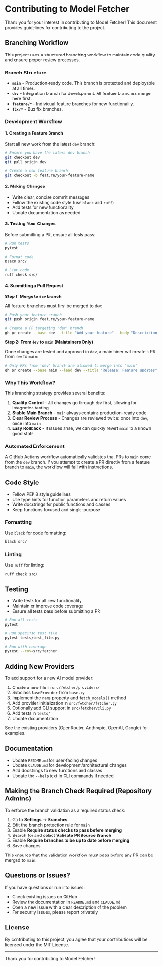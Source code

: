 # Contributing to Model Fetcher

Thank you for your interest in contributing to Model Fetcher! This document provides guidelines for contributing to the project.

## Branching Workflow

This project uses a structured branching workflow to maintain code quality and ensure proper review processes.

### Branch Structure

- **`main`** - Production-ready code. This branch is protected and deployable at all times.
- **`dev`** - Integration branch for development. All feature branches merge here first.
- **`feature/*`** - Individual feature branches for new functionality.
- **`fix/*`** - Bug fix branches.

### Development Workflow

#### 1. Creating a Feature Branch

Start all new work from the latest `dev` branch:

```bash
# Ensure you have the latest dev branch
git checkout dev
git pull origin dev

# Create a new feature branch
git checkout -b feature/your-feature-name
```

#### 2. Making Changes

- Write clear, concise commit messages
- Follow the existing code style (use `black` and `ruff`)
- Add tests for new functionality
- Update documentation as needed

#### 3. Testing Your Changes

Before submitting a PR, ensure all tests pass:

```bash
# Run tests
pytest

# Format code
black src/

# Lint code
ruff check src/
```

#### 4. Submitting a Pull Request

**Step 1: Merge to `dev` branch**

All feature branches must first be merged to `dev`:

```bash
# Push your feature branch
git push origin feature/your-feature-name

# Create a PR targeting 'dev' branch
gh pr create --base dev --title "Add your feature" --body "Description of changes"
```

**Step 2: From `dev` to `main` (Maintainers Only)**

Once changes are tested and approved in `dev`, a maintainer will create a PR from `dev` to `main`:

```bash
# Only PRs from 'dev' branch are allowed to merge into 'main'
gh pr create --base main --head dev --title "Release: Feature updates"
```

### Why This Workflow?

This branching strategy provides several benefits:

1. **Quality Control** - All changes go through `dev` first, allowing for integration testing
2. **Stable Main Branch** - `main` always contains production-ready code
3. **Clear Review Process** - Changes are reviewed twice: once into `dev`, once into `main`
4. **Easy Rollback** - If issues arise, we can quickly revert `main` to a known good state

### Automated Enforcement

A GitHub Actions workflow automatically validates that PRs to `main` come from the `dev` branch. If you attempt to create a PR directly from a feature branch to `main`, the workflow will fail with instructions.

## Code Style

- Follow PEP 8 style guidelines
- Use type hints for function parameters and return values
- Write docstrings for public functions and classes
- Keep functions focused and single-purpose

### Formatting

Use `black` for code formatting:

```bash
black src/
```

### Linting

Use `ruff` for linting:

```bash
ruff check src/
```

## Testing

- Write tests for all new functionality
- Maintain or improve code coverage
- Ensure all tests pass before submitting a PR

```bash
# Run all tests
pytest

# Run specific test file
pytest tests/test_file.py

# Run with coverage
pytest --cov=src/fetcher
```

## Adding New Providers

To add support for a new AI model provider:

1. Create a new file in `src/fetcher/providers/`
2. Subclass `BaseProvider` from `base.py`
3. Implement the `name` property and `fetch_models()` method
4. Add provider initialization in `src/fetcher/fetcher.py`
5. Optionally add CLI support in `src/fetcher/cli.py`
6. Add tests in `tests/`
7. Update documentation

See the existing providers (OpenRouter, Anthropic, OpenAI, Google) for examples.

## Documentation

- Update `README.md` for user-facing changes
- Update `CLAUDE.md` for development/architectural changes
- Add docstrings to new functions and classes
- Update the `--help` text in CLI commands if needed

## Making the Branch Check Required (Repository Admins)

To enforce the branch validation as a required status check:

1. Go to **Settings** → **Branches**
2. Edit the branch protection rule for `main`
3. Enable **Require status checks to pass before merging**
4. Search for and select **Validate PR Source Branch**
5. Enable **Require branches to be up to date before merging**
6. Save changes

This ensures that the validation workflow must pass before any PR can be merged to `main`.

## Questions or Issues?

If you have questions or run into issues:

- Check existing issues on GitHub
- Review the documentation in `README.md` and `CLAUDE.md`
- Open a new issue with a clear description of the problem
- For security issues, please report privately

## License

By contributing to this project, you agree that your contributions will be licensed under the MIT License.

---

Thank you for contributing to Model Fetcher!
